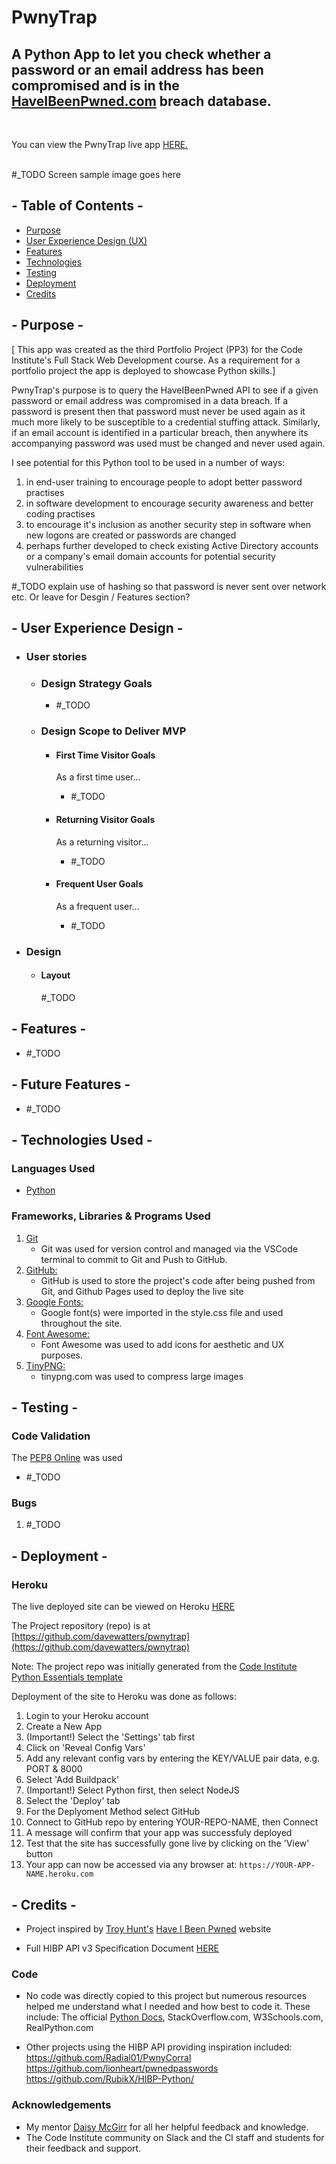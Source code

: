# PwnyTrap

## A Python App to let you check whether a password or an email address has been compromised and is in the [HaveIBeenPwned.com](https://haveibeenpwned.com) breach database.
<br />

You can view the PwnyTrap live app [HERE.](https://ci-wp3-love-sandwiches.herokuapp.com/)
<br />
<br />
<!-- Responsive desgin sample image from http://ami.responsivedesign.is/ -->
#_TODO Screen sample image goes here
<!-- <h2 align="center"><img src="readme-docs/ci-pp2-blackjack-responsive-mockup.png"></h2>
-->

## - Table of Contents -
* [Purpose](#purpose)
* [User Experience Design (UX)](#user-experience-design)
* [Features](#features)
* [Technologies](#technologies)
* [Testing](#testing)
* [Deployment](#deployment)
* [Credits](#credits)

## - Purpose -
[ This app was created as the third Portfolio Project (PP3) for the Code Institute's Full Stack Web Development course. As a requirement for a portfolio project the app is deployed to showcase Python skills.]  

PwnyTrap's purpose is to query the HaveIBeenPwned API to see if a given password or email address was compromised in a data breach.  If a password is present then that password must never be used again as it much more likely to be susceptible to a credential stuffing attack.  Similarly, if an email account is identified in a particular breach, then anywhere its accompanying password was used must be changed and never used again.

I see potential for this Python tool to be used in a number of ways:

1. in end-user training to encourage people to adopt better password practises
1. in software development to encourage security awareness and better coding practises 
1. to encourage it's inclusion as another security step in software when new logons are created or passwords are changed 
1. perhaps further developed to check existing Active Directory accounts or a company's email domain accounts for potential security vulnerabilities

#_TODO explain use of hashing so that password is never sent over network etc.  Or leave for Desgin / Features section?

## - User Experience Design -

-   ### User stories

    -   ### Design Strategy Goals
        -    #_TODO

    -   ### Design Scope to Deliver MVP
        -   #### First Time Visitor Goals
            As a first time user...
            -  #_TODO

        -   #### Returning Visitor Goals
            As a returning visitor...
            -   #_TODO

        -   #### Frequent User Goals
            As a frequent user...
            -   #_TODO


-   ### Design
    -   #### Layout
        #_TODO

## - Features -
- #_TODO

## - Future Features -
- #_TODO

<!--  -->
<!-- End Features -->
<!--  -->


## - Technologies Used -

### Languages Used

-   [Python](https://en.wikipedia.org/wiki/Python_(programming_language))

### Frameworks, Libraries & Programs Used

1. [Git](https://git-scm.com/)
    - Git was used for version control and managed via the VSCode terminal to commit to Git and Push to GitHub.
1. [GitHub:](https://github.com/)
    - GitHub is used to store the project's code after being pushed from Git, and Github Pages used to deploy the live site
1. [Google Fonts:](https://fonts.google.com/)
    - Google font(s) were imported in the style.css file and used throughout the site.  
1. [Font Awesome:](https://fontawesome.com/)
    - Font Awesome was used to add icons for aesthetic and UX purposes.   
1. [TinyPNG:](https://tinypng.com/)
    - tinypng.com was used to compress large images

<!---  --->
<!---  Begin testing section --->
<!---  --->

## - Testing -


### Code Validation
The [PEP8 Online](http://pep8online.com) was used

- #_TODO


### Bugs

1. #_TODO

<!---  --->
<!--- end of testing section --->
<!---  --->

## - Deployment -

### Heroku
The live deployed site can be viewed on Heroku [HERE](https://ci-pp3-pwnytrap.herokuapp.com)

The Project repository (repo) is at [https://github.com/davewatters/pwnytrap](https://github.com/davewatters/pwnytrap)

Note: The project repo was initially generated from the [Code Institute Python Essentials template](https://github.com/Code-Institute-Org/python-essentials-template) 

Deployment of the site to Heroku was done as follows:
 
1.  Login to your Heroku account
1.  Create a New App
1.  (Important!) Select the 'Settings' tab first
1.  Click on 'Reveal Config Vars'
1.  Add any relevant config vars by entering the KEY/VALUE pair data, e.g. PORT & 8000
1.  Select 'Add Buildpack'
1.  (Important!) Select Python first, then select NodeJS
1.  Select the 'Deploy' tab
1.  For the Deplyoment Method select GitHub
1.  Connect to GitHub repo by entering YOUR-REPO-NAME, then Connect
1.  A message will confirm that your app was successfuly deployed
1.  Test that the site has successfully gone live by clicking on the 'View' button
1.  Your app can now be accessed via any browser at: `https://YOUR-APP-NAME.heroku.com`


## - Credits - 

-   Project inspired by [Troy Hunt's](https:/troyhunt.com) [Have I Been Pwned](https://haveibeenpwned.com) website

-   Full HIBP API v3 Specification Document [HERE](https://haveibeenpwned.com/API/v3)

### Code
-   No code was directly copied to this project but numerous resources helped me understand what I needed and how best to code it. These include: The official [Python Docs](https://docs.python.org), StackOverflow.com, W3Schools.com, RealPython.com  

-  Other projects using the HIBP API providing inspiration included:
    https://github.com/Radial01/PwnyCorral
    https://github.com/lionheart/pwnedpasswords  
    https://github.com/RubikX/HIBP-Python/


### Acknowledgements

-   My mentor [Daisy McGirr](https://github.com/Daisy-McG) for all her helpful feedback and knowledge.
-   The Code Institute community on Slack and the CI staff and students for their feedback and support.
